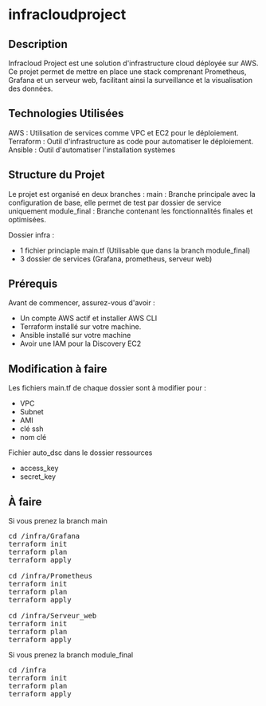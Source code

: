 # infracloudproject

## Description
Infracloud Project est une solution d'infrastructure cloud déployée sur AWS. Ce projet permet de mettre en place une stack comprenant Prometheus, Grafana et un serveur web, facilitant ainsi la surveillance et la visualisation des données.

## Technologies Utilisées
AWS : Utilisation de services comme VPC et EC2 pour le déploiement.
Terraform : Outil d'infrastructure as code pour automatiser le déploiement.
Ansible : Outil d'automatiser l'installation systèmes

## Structure du Projet
Le projet est organisé en deux branches :
main : Branche principale avec la configuration de base, elle permet de test par dossier de service uniquement
module_final : Branche contenant les fonctionnalités finales et optimisées.

Dossier infra :
- 1 fichier princiaple main.tf (Utilisable que dans la branch module_final)
- 3 dossier de services (Grafana, prometheus, serveur web)

## Prérequis
Avant de commencer, assurez-vous d'avoir :
- Un compte AWS actif et installer AWS CLI
- Terraform installé sur votre machine.
- Ansible installé sur votre machine
- Avoir une IAM pour la Discovery EC2

## Modification à faire
Les fichiers main.tf de chaque dossier sont à modifier pour :
- VPC
- Subnet
- AMI
- clé ssh
- nom clé

Fichier auto_dsc dans le dossier ressources
- access_key
- secret_key

## À faire 
Si vous prenez la branch main
<pre>
cd /infra/Grafana
terraform init
terraform plan
terraform apply

cd /infra/Prometheus
terraform init
terraform plan
terraform apply

cd /infra/Serveur_web
terraform init
terraform plan
terraform apply
</pre>

Si vous prenez la branch module_final
<pre>
cd /infra
terraform init
terraform plan
terraform apply
</pre>
